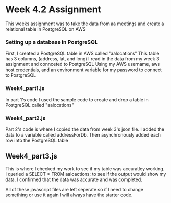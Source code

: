 # Week 4.2 Assignment

This weeks assignment was to take the data from aa meetings and create a relational table in PostgreSQL on AWS

### Setting up a database in PostgreSQL

First, I created a PostgreSQL table in AWS called "aalocations" 
This table has 3 columns, (address, lat, and long)
I read in the data from my week 3 assignment and connceted to PostgreSQL
Using my AWS username, aws host credentials, and an environment variable for my password to connect to PostgreSQL

### Week4_part1.js

In part 1's code I used the sample code to create and drop a table in PostgreSQL called "aalocations"

### Week4_part2.js

Part 2's code is where I copied the data from week 3's json file. I added the data to a variable called addressForDb. Then asynchronously added each row into the PostgreSQL table

## Week4_part3.js

This is where I checked my work to see if my table was accuratley working. I queried a SELECT * FROM aaloactions; to see if the output would show my data. I confirmed that the data was accurate and was completed.

All of these javascript files are left seperate so if I need to change something or use it again I will always have the starter code.
